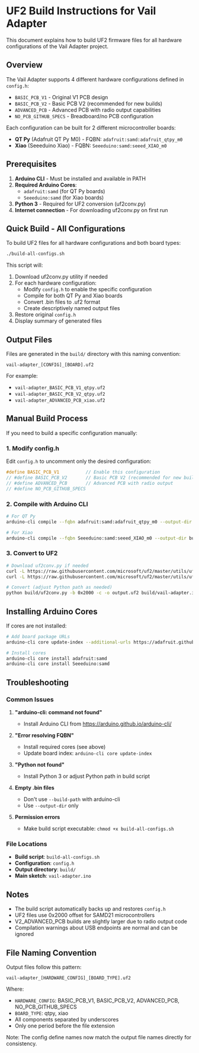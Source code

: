 # UF2 Build Instructions for Vail Adapter

This document explains how to build UF2 firmware files for all hardware configurations of the Vail Adapter project.

## Overview

The Vail Adapter supports 4 different hardware configurations defined in `config.h`:
- `BASIC_PCB_V1` - Original V1 PCB design
- `BASIC_PCB_V2` - Basic PCB V2 (recommended for new builds)
- `ADVANCED_PCB` - Advanced PCB with radio output capabilities
- `NO_PCB_GITHUB_SPECS` - Breadboard/no PCB configuration

Each configuration can be built for 2 different microcontroller boards:
- **QT Py** (Adafruit QT Py M0) - FQBN: `adafruit:samd:adafruit_qtpy_m0`
- **Xiao** (Seeeduino Xiao) - FQBN: `Seeeduino:samd:seeed_XIAO_m0`

## Prerequisites

1. **Arduino CLI** - Must be installed and available in PATH
2. **Required Arduino Cores**:
   - `adafruit:samd` (for QT Py boards)
   - `Seeeduino:samd` (for Xiao boards)
3. **Python 3** - Required for UF2 conversion (uf2conv.py)
4. **Internet connection** - For downloading uf2conv.py on first run

## Quick Build - All Configurations

To build UF2 files for all hardware configurations and both board types:

```bash
./build-all-configs.sh
```

This script will:
1. Download uf2conv.py utility if needed
2. For each hardware configuration:
   - Modify `config.h` to enable the specific configuration
   - Compile for both QT Py and Xiao boards
   - Convert .bin files to .uf2 format
   - Create descriptively named output files
3. Restore original `config.h`
4. Display summary of generated files

## Output Files

Files are generated in the `build/` directory with this naming convention:
```
vail-adapter_[CONFIG]_[BOARD].uf2
```

For example:
- `vail-adapter_BASIC_PCB_V1_qtpy.uf2`
- `vail-adapter_BASIC_PCB_V2_qtpy.uf2`
- `vail-adapter_ADVANCED_PCB_xiao.uf2`

## Manual Build Process

If you need to build a specific configuration manually:

### 1. Modify config.h
Edit `config.h` to uncomment only the desired configuration:
```c
#define BASIC_PCB_V1          // Enable this configuration
// #define BASIC_PCB_V2       // Basic PCB V2 (recommended for new builds)
// #define ADVANCED_PCB       // Advanced PCB with radio output
// #define NO_PCB_GITHUB_SPECS
```

### 2. Compile with Arduino CLI
```bash
# For QT Py
arduino-cli compile --fqbn adafruit:samd:adafruit_qtpy_m0 --output-dir build vail-adapter.ino

# For Xiao
arduino-cli compile --fqbn Seeeduino:samd:seeed_XIAO_m0 --output-dir build vail-adapter.ino
```

### 3. Convert to UF2
```bash
# Download uf2conv.py if needed
curl -L https://raw.githubusercontent.com/microsoft/uf2/master/utils/uf2conv.py > build/uf2conv.py
curl -L https://raw.githubusercontent.com/microsoft/uf2/master/utils/uf2families.json > build/uf2families.json

# Convert (adjust Python path as needed)
python build/uf2conv.py -b 0x2000 -c -o output.uf2 build/vail-adapter.ino.bin
```

## Installing Arduino Cores

If cores are not installed:

```bash
# Add board package URLs
arduino-cli core update-index --additional-urls https://adafruit.github.io/arduino-board-index/package_adafruit_index.json,https://files.seeedstudio.com/arduino/package_seeeduino_boards_index.json

# Install cores
arduino-cli core install adafruit:samd
arduino-cli core install Seeeduino:samd
```

## Troubleshooting

### Common Issues

1. **"arduino-cli: command not found"**
   - Install Arduino CLI from https://arduino.github.io/arduino-cli/

2. **"Error resolving FQBN"**
   - Install required cores (see above)
   - Update board index: `arduino-cli core update-index`

3. **"Python not found"**
   - Install Python 3 or adjust Python path in build script

4. **Empty .bin files**
   - Don't use `--build-path` with arduino-cli
   - Use `--output-dir` only

5. **Permission errors**
   - Make build script executable: `chmod +x build-all-configs.sh`

### File Locations

- **Build script**: `build-all-configs.sh`
- **Configuration**: `config.h`
- **Output directory**: `build/`
- **Main sketch**: `vail-adapter.ino`

## Notes

- The build script automatically backs up and restores `config.h`
- UF2 files use 0x2000 offset for SAMD21 microcontrollers
- V2_ADVANCED_PCB builds are slightly larger due to radio output code
- Compilation warnings about USB endpoints are normal and can be ignored

## File Naming Convention

Output files follow this pattern:
```
vail-adapter_[HARDWARE_CONFIG]_[BOARD_TYPE].uf2
```

Where:
- `HARDWARE_CONFIG`: BASIC_PCB_V1, BASIC_PCB_V2, ADVANCED_PCB, NO_PCB_GITHUB_SPECS
- `BOARD_TYPE`: qtpy, xiao
- All components separated by underscores
- Only one period before the file extension

Note: The config define names now match the output file names directly for consistency.
